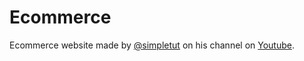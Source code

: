 # Ecommerce

Ecommerce website made by [@simpletut](https://github.com/simpletut/React-Redux-Firebase-eCommerce-Website) on his channel on [Youtube](https://www.youtube.com/playlist?list=PL-Db3tEF6pB8UO2MmccX-5qeGDX9rek7Q).

